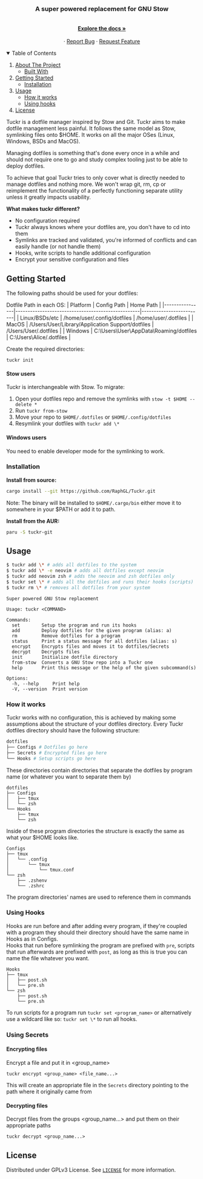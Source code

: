 <!-- PROJECT LOGO -->
<br />
<p align="center">
  <a href="https://github.com/RaphGL/Tuckr">
    <!-- <img src="logo.png" alt="Logo" height="80"> -->
  </a>

  <h3 align="center">A super powered replacement for GNU Stow</h3>
  <p align="center">
    <br />
    <a href="https://github.com/RaphGL/Tuckr"><strong>Explore the docs »</strong></a>
    <br />
    <br />
    ·
    <a href="https://github.com/RaphGL/Tuckr/issues">Report Bug</a>
    ·
    <a href="https://github.com/RaphGL/Tuckr/issues">Request Feature</a>
  </p>
</p>

<!-- TABLE OF CONTENTS -->
<details open="open">
  <summary>Table of Contents</summary>
  <ol>
    <li>
      <a href="#about-the-project">About The Project</a>
      <ul>
        <li><a href="#built-with">Built With</a></li>
      </ul>
    </li>
    <li>
      <a href="#getting-started">Getting Started</a>
      <ul>
        <li><a href="#installation">Installation</a></li>
      </ul>
    </li>
    <li><a href="#usage">Usage</a>
      <ul>
        <li><a href="#how-it-works">How it works</a></li>
        <li><a href="#using-hooks">Using hooks</a></li>
      </ul>
    </li>
    <li><a href="#license">License</a></li>
  </ol>
</details>

<!-- ABOUT THE PROJECT -->

Tuckr is a dotfile manager inspired by Stow and Git. Tuckr aims to make dotfile management less painful. It follows the same model as Stow, symlinking files onto $HOME. It works on all the major OSes (Linux, Windows, BSDs and MacOS).  

Managing dotfiles is something that's done every once in a while and should not require one to go and study complex tooling just to be able to deploy dotfiles.

To achieve that goal Tuckr tries to only cover what is directly needed to manage dotfiles and nothing more. We won't wrap git, rm, cp or reimplement the functionality of a perfectly functioning separate utility unless it greatly impacts usability.

**What makes tuckr different?**

- No configuration required
- Tuckr always knows where your dotfiles are, you don't have to cd into them
- Symlinks are tracked and validated, you're informed of conflicts and can easily handle (or not handle them)
- Hooks, write scripts to handle additional configuration
- Encrypt your sensitive configuration and files

<!-- GETTING STARTED -->

## Getting Started
The following paths should be used for your dotfiles:  

Dotfile Path in each OS:
| Platform       | Config Path                                       | Home Path               |
|----------------|---------------------------------------------------|-------------------------|
| Linux/BSDs/etc | /home/user/.config/dotfiles                      | /home/user/.dotfiles    |
| MacOS          | /Users/User/Library/Application Support/dotfiles | /Users/User/.dotfiles   |
| Windows        | C:\Users\User\AppData\Roaming/dotfiles           | C:\Users\Alice/.dotfiles |

Create the required directories:
```
tuckr init
```

#### Stow users
Tuckr is interchangeable with Stow. To migrate:  
1. Open your dotfiles repo and remove the symlinks with `stow -t $HOME --delete *`
2. Run `tuckr from-stow`
3. Move your repo to `$HOME/.dotfiles` or `$HOME/.config/dotfiles`
4. Resymlink your dotfiles with `tuckr add \*`

#### Windows users
You need to enable developer mode for the symlinking to work.  


### Installation  

**Install from source:**
```sh
cargo install --git https://github.com/RaphGL/Tuckr.git
```
Note: The binary will be installed to `$HOME/.cargo/bin` either move it to somewhere in your $PATH or add it to path.

**Install from the AUR:**
```sh
paru -S tuckr-git
```

<!-- USAGE EXAMPLES -->

## Usage
```sh
$ tuckr add \* # adds all dotfiles to the system
$ tuckr add \* -e neovim # adds all dotfiles except neovim
$ tuckr add neovim zsh # adds the neovim and zsh dotfiles only
$ tuckr set \* # adds all the dotfiles and runs their hooks (scripts)
$ tuckr rm \* # removes all dotfiles from your system
```

```
Super powered GNU Stow replacement

Usage: tuckr <COMMAND>

Commands:
  set        Setup the program and run its hooks
  add        Deploy dotfiles for the given program (alias: a)
  rm         Remove dotfiles for a program
  status     Print a status message for all dotfiles (alias: s)
  encrypt    Encrypts files and moves it to dotfiles/Secrets
  decrypt    Decrypts files
  init       Initialize dotfile directory
  from-stow  Converts a GNU Stow repo into a Tuckr one
  help       Print this message or the help of the given subcommand(s)

Options:
  -h, --help     Print help
  -V, --version  Print version
```

### How it works  
Tuckr works with no configuration, this is achieved by making some assumptions about the structure of your dotfiles directory.
Every Tuckr dotfiles directory should have the following structure:  
```sh
dotfiles
├── Configs # Dotfiles go here
├── Secrets # Encrypted files go here
└── Hooks # Setup scripts go here
```

These directories contain directories that separate the dotfiles by program name (or whatever you want to separate them by)
```
dotfiles
├── Configs
│   ├── tmux
│   └── zsh 
└── Hooks
    ├── tmux 
    └── zsh 
```

Inside of these program directories the structure is exactly the same as what your $HOME looks like.
```
Configs
├── tmux
│   └── .config
│       └── tmux
│           └── tmux.conf
└── zsh
    ├── .zshenv
    └── .zshrc
```

The program directories' names are used to reference them in commands

### Using Hooks
Hooks are run before and after adding every program, if they're coupled with a program they should their directory should have the same name in Hooks as in Configs.  
Hooks that run before symlinking the program are prefixed with `pre`, scripts that run afterwards are prefixed with `post`, as long as this is true you can name the file whatever you want.

```
Hooks
├── tmux
│   ├── post.sh
│   └── pre.sh
└── zsh
    ├── post.sh
    └── pre.sh
```
To run scripts for a program run `tuckr set <program_name>` or alternatively use a wildcard like so: `tuckr set \*` to run all hooks.

### Using Secrets

#### Encrypting files
Encrypt a file and put it in <group_name>

```
tuckr encrypt <group_name> <file_name...>
```
This will create an appropriate file in the `Secrets` directory pointing to the path where it originally came from

#### Decrypting files
Decrypt files from the groups <group_name...> and put them on their appropriate paths
```
tuckr decrypt <group_name...>
```

<!-- LICENSE -->

## License

Distributed under GPLv3 License. See [`LICENSE`](https://github.com/RaphGL/Tuckr/blob/main/LICENSE) for more information.
